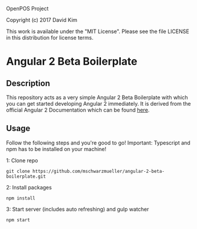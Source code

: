 OpenPOS Project

Copyright (c) 2017 David Kim

This work is available under the "MIT License". Please see the file LICENSE in this distribution for license terms.

# Angular 2 Beta Boilerplate

## Description
This repository acts as a very simple Angular 2 Beta Boilerplate with which you can get started developing Angular 2 immediately.
It is derived from the official Angular 2 Documentation which can be found [here](https://angular.io/docs/ts/latest/quickstart.html).
## Usage
Follow the following steps and you're good to go! Important: Typescript and npm has to be installed on your machine!

1: Clone repo
```
git clone https://github.com/mschwarzmueller/angular-2-beta-boilerplate.git
```

2: Install packages
```
npm install
```

3: Start server (includes auto refreshing) and gulp watcher
```
npm start
```
